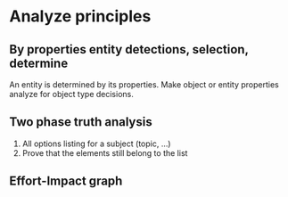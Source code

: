 # Analyze principles

## By properties entity detections, selection, determine

An entity is determined by its properties. Make object or entity properties analyze for object type decisions.

## Two phase truth analysis

1. All options listing for a subject (topic, ...)
2. Prove that the elements still belong to the list

## Effort-Impact graph

